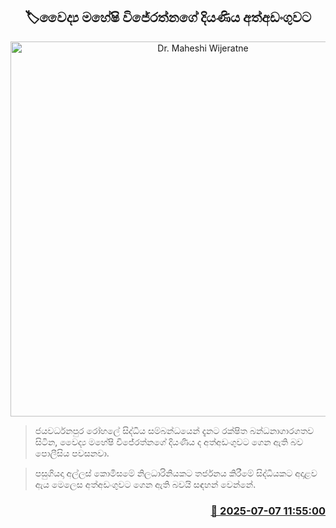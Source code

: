 <p align='center'><b><h2 align='center' title='Dr. Maheshi Wijeratne's daughter arrested'>🏷වෛද්‍ය මහේෂි විජේරත්නගේ දියණිය අත්අඩංගුවට</h2></b></p>
<p align='center'><img src='https://helakuru.sgp1.cdn.digitaloceanspaces.com/esana/images/lib/arrest-lady-new-thumb.jpg' width='600' alt='Dr. Maheshi Wijeratne's daughter arrested'></p>

> ජයවර්ධනපුර රෝහලේ සිද්ධිය සම්බන්ධයෙන් දැනට රක්ෂිත බන්ධනාගාරගතව සිටින, වෛද්‍ය මහේෂි විජේරත්නගේ දියණිය ද අත්අඩංගුවට ගෙන ඇති බව පොලීසිය පවසනවා.

> පසුගියදා අල්ලස් කොමිසමේ නිලධාරිනියකට තර්ජනය කිරීමේ සිද්ධියකට අදාළව ඇය මෙලෙස අත්අඩංගුවට ගෙන ඇති බවයි සඳහන් වෙන්නේ.



<h3 align='right'><a href='https://www.helakuru.lk/esana/p/111642/'>📅 2025-07-07 11:55:00</a></h3>
